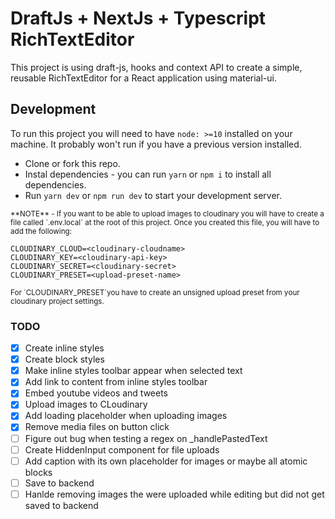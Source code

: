 # DraftJs + NextJs + Typescript RichTextEditor

This project is using draft-js, hooks and context API to create a simple, reusable RichTextEditor for a React application using material-ui.

## Development
To run this project you will need to have `node: >=10` installed on your machine. It probably won't run if you have a previous version installed.

- Clone or fork this repo.
- Instal dependencies - you can run `yarn` or `npm i` to install all dependencies.
- Run `yarn dev` or `npm run dev` to start your development server.

<small>
**NOTE** - If you want to be able to upload images to cloudinary you will have to create a file called `.env.local` at the root of this project. Once you created this file, you will have to add the following:
</small>


```
CLOUDINARY_CLOUD=<cloudinary-cloudname>
CLOUDINARY_KEY=<cloudinary-api-key>
CLOUDINARY_SECRET=<cloudinary-secret>
CLOUDINARY_PRESET=<upload-preset-name> 
 ``` 
<small>
 For `CLOUDINARY_PRESET`you have to create an unsigned upload preset from your cloudinary project settings.
</small>

### TODO
- [x] Create inline styles
- [x] Create block styles
- [x] Make inline styles toolbar appear when selected text
- [x] Add link to content from inline styles toolbar
- [x] Embed youtube videos and tweets  
- [x] Upload images to CLoudinary
- [x] Add loading placeholder when uploading images
- [x] Remove media files on button click 
- [ ] Figure out bug when testing a regex on _handlePastedText
- [ ] Create HiddenInput component for file uploads
- [ ] Add caption with its own placeholder for images or maybe all atomic blocks
- [ ] Save to backend
- [ ] Hanlde removing images the were uploaded while editing but did not get saved to backend
